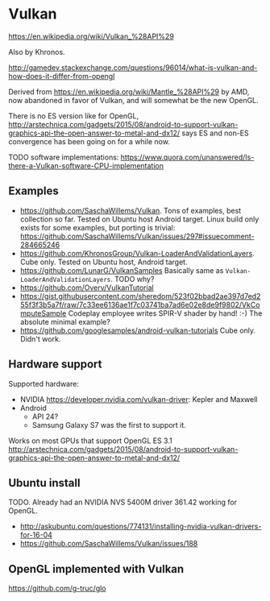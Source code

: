 # Vulkan

<https://en.wikipedia.org/wiki/Vulkan_%28API%29>

Also by Khronos.

<http://gamedev.stackexchange.com/questions/96014/what-is-vulkan-and-how-does-it-differ-from-opengl>

Derived from <https://en.wikipedia.org/wiki/Mantle_%28API%29> by AMD, now abandoned in favor of Vulkan, and will somewhat be the new OpenGL.

There is no ES version like for OpenGL, <http://arstechnica.com/gadgets/2015/08/android-to-support-vulkan-graphics-api-the-open-answer-to-metal-and-dx12/> says ES and non-ES convergence has been going on for a while now.

TODO software implementations: <https://www.quora.com/unanswered/Is-there-a-Vulkan-software-CPU-implementation>

## Examples

- <https://github.com/SaschaWillems/Vulkan>. Tons of examples, best collection so far. Tested on Ubuntu host Android target. Linux build only exists for some examples, but porting is trivial: <https://github.com/SaschaWillems/Vulkan/issues/297#issuecomment-284665246>
- <https://github.com/KhronosGroup/Vulkan-LoaderAndValidationLayers>. Cube only. Tested on Ubuntu host, Android target.
- <https://github.com/LunarG/VulkanSamples> Basically same as `Vulkan-LoaderAndValidationLayers`. TODO why?
- <https://github.com/Overv/VulkanTutorial>
- <https://gist.githubusercontent.com/sheredom/523f02bbad2ae397d7ed255f3f3b5a7f/raw/7c33ee6136ae1f7c03741ba7ad6e02e8de9f9802/VkComputeSample> Codeplay employee writes SPIR-V shader by hand! :-) The absolute minimal example?
- <https://github.com/googlesamples/android-vulkan-tutorials> Cube only. Didn't work.

## Hardware support

Supported hardware:

- NVIDIA <https://developer.nvidia.com/vulkan-driver>: Kepler and Maxwell
- Android
    - API 24?
    - Samsung Galaxy S7 was the first to support it.

Works on most GPUs that support OpenGL ES 3.1 <http://arstechnica.com/gadgets/2015/08/android-to-support-vulkan-graphics-api-the-open-answer-to-metal-and-dx12/>

## Ubuntu install

TODO. Already had an NVIDIA NVS 5400M driver 361.42 working for OpenGL.

- <http://askubuntu.com/questions/774131/installing-nvidia-vulkan-drivers-for-16-04>
- <https://github.com/SaschaWillems/Vulkan/issues/188>

## OpenGL implemented with Vulkan

<https://github.com/g-truc/glo>
